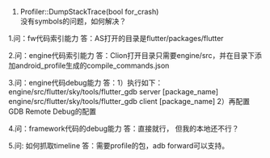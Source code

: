 1. Profiler::DumpStackTrace(bool for_crash)  
  没有symbols的问题，如何解决？


1.问：fw代码索引能力
答：AS打开的目录是flutter/packages/flutter

2.问：engine代码索引能力
答：Clion打开目录只需要engine/src，并在目录下添加android_profile生成的compile_commands.json

3.问：engine代码debug能力
答：1）执行如下：
      engine/src/flutter/sky/tools/flutter_gdb server [package_name]
      engine/src/flutter/sky/tools/flutter_gdb client [package_name]
   2）再配置GDB Remote Debug的配置

4.问：framework代码的debug能力
答：直接就行， 但我的本地还不行？


5.问: 如何抓取timeline
答：需要profile的包，adb forward可以支持。
